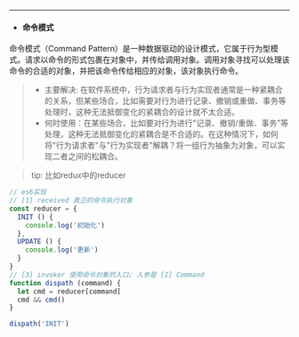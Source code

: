 ---
* #### 命令模式

命令模式（Command Pattern）是一种数据驱动的设计模式，它属于行为型模式。请求以命令的形式包裹在对象中，并传给调用对象。调用对象寻找可以处理该命令的合适的对象，并把该命令传给相应的对象，该对象执行命令。

> * 主要解决: 在软件系统中，行为请求者与行为实现者通常是一种紧耦合的关系，但某些场合，比如需要对行为进行记录、撤销或重做、事务等处理时，这种无法抵御变化的紧耦合的设计就不太合适。
> * 何时使用：在某些场合，比如要对行为进行"记录、撤销/重做、事务"等处理，这种无法抵御变化的紧耦合是不合适的。在这种情况下，如何将"行为请求者"与"行为实现者"解耦？将一组行为抽象为对象，可以实现二者之间的松耦合。

> tip: 比如redux中的reducer

```js
// es6实现
// [1] received 真正的命令执行对象
const reducer = {
  INIT () {
    console.log('初始化')
  },
  UPDATE () {
    console.log('更新')
  }
}
// [3] invoker 使用命令对象的入口; 入参是 [2] Command 
function dispath (command) {
  let cmd = reducer[command]
  cmd && cmd()
}

dispath('INIT')
```
